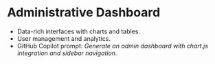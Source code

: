 # Administrative Dashboard

- Data-rich interfaces with charts and tables.
- User management and analytics.
- GitHub Copilot prompt: *Generate an admin dashboard with chart.js integration and sidebar navigation.*